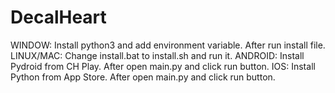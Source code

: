 # DecalHeart
WINDOW:
Install python3 and add environment variable. After run install file.
LINUX/MAC:
Change install.bat to install.sh and run it.
ANDROID:
Install Pydroid from CH Play. After open main.py and click run button.
IOS:
Install Python from App Store. After open main.py and click run button.
